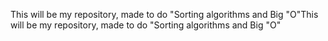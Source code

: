 This will be my repository, made to do "Sorting algorithms and Big "O"This will be my repository, made to do "Sorting algorithms and Big "O"
